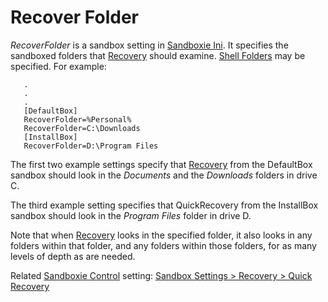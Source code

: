 # Recover Folder

_RecoverFolder_ is a sandbox setting in [Sandboxie Ini](SandboxieIni.md). It specifies the sandboxed folders that [Recovery](Recovery.md) should examine. [Shell Folders](ShellFolders.md) may be specified. For example:
```
   .
   .
   .
   [DefaultBox]
   RecoverFolder=%Personal%
   RecoverFolder=C:\Downloads
   [InstallBox]
   RecoverFolder=D:\Program Files
```

The first two example settings specify that [Recovery](Recovery.md) from the DefaultBox sandbox should look in the _Documents_ and the _Downloads_ folders in drive C.

The third example setting specifies that QuickRecovery from the InstallBox sandbox should look in the _Program Files_ folder in drive D.

Note that when [Recovery](Recovery.md) looks in the specified folder, it also looks in any folders within that folder, and any folders within those folders, for as many levels of depth as are needed.

Related [Sandboxie Control](SandboxieControl.md) setting: [Sandbox Settings > Recovery > Quick Recovery](RecoverySettings.md#quick-recovery)
